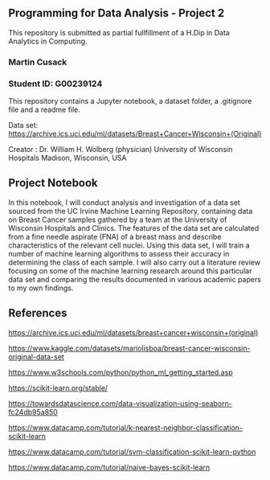 ## Programming for Data Analysis - Project 2

This repository is submitted as partial fullfillment of a H.Dip in Data Analytics in Computing.

### Martin Cusack

### Student ID: G00239124

This repository contains a Jupyter notebook, a dataset folder, a .gitignore file and a readme file.

Data set: https://archive.ics.uci.edu/ml/datasets/Breast+Cancer+Wisconsin+(Original)

Creator : Dr. William H. Wolberg (physician)
University of Wisconsin Hospitals
Madison, Wisconsin, USA

## Project Notebook

In this notebook, I will conduct analysis and investigation of a data set sourced from the UC Irvine Machine Learning Repository, containing data on Breast Cancer 
samples gathered by a team at the University of Wisconsin Hospitals and Clinics. The features of the data set are calculated from a fine needle aspirate (FNA) of a 
breast mass and describe characteristics of the relevant cell nuclei. Using this data set, I will train a number of machine learning algorithms to assess their 
accuracy in determining the class of each sample. I will also carry out a literature review focusing on some of the machine learning research around this 
particular data set and comparing the results documented in various academic papers to my own findings.

## References

https://archive.ics.uci.edu/ml/datasets/breast+cancer+wisconsin+(original)

https://www.kaggle.com/datasets/mariolisboa/breast-cancer-wisconsin-original-data-set

https://www.w3schools.com/python/python_ml_getting_started.asp

https://scikit-learn.org/stable/

https://towardsdatascience.com/data-visualization-using-seaborn-fc24db95a850

https://www.datacamp.com/tutorial/k-nearest-neighbor-classification-scikit-learn

https://www.datacamp.com/tutorial/svm-classification-scikit-learn-python

https://www.datacamp.com/tutorial/naive-bayes-scikit-learn
